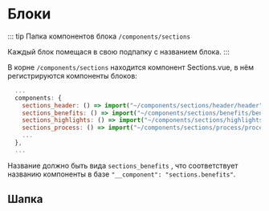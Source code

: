 # Блоки

::: tip Папка компонентов блока
`/components/sections`

Каждый блок помещася в свою подпапку с названием блока.
:::

В корне `/components/sections` находится компонент Sections.vue, в нём регистрируются компоненты блоков:

```js
  ...
  components: {
    sections_header: () => import("~/components/sections/header/header"),
    sections_benefits: () => import("~/components/sections/benefits/benefits"),
    sections_highlights: () => import("~/components/sections/highlights/highlights"),
    sections_process: () => import("~/components/sections/process/process"),
    ...
  },
  ...
```

Название должно быть вида `sections_benefits` , что соответствует названию компоненты в базе `"__component": "sections.benefits"`.

## Шапка
